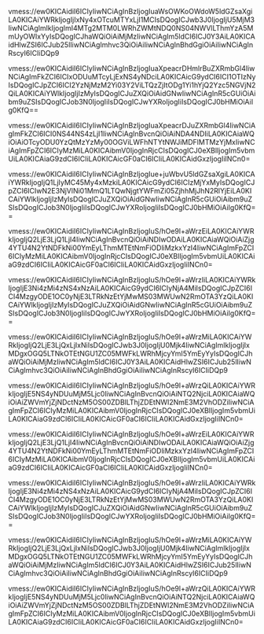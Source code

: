 vmess://ew0KICAidiI6ICIyIiwNCiAgInBzIjogIuaWsOWKoOWdoW5ldGZsaXgiLA0KICAiYWRkIjogIjIxNy4xOTcuMTYxLjI1MCIsDQogICJwb3J0IjogIjU5MjM3IiwNCiAgImlkIjogImI4MTg2MTM0LWRhZWMtNDQ0NS04NWVlLThmYzA5MmUyOWIxYyIsDQogICJhaWQiOiAiMjMzIiwNCiAgIm5ldCI6ICJ0Y3AiLA0KICAidHlwZSI6ICJub25lIiwNCiAgImhvc3QiOiAiIiwNCiAgInBhdGgiOiAiIiwNCiAgInRscyI6ICIiDQp9

vmess://ew0KICAidiI6ICIyIiwNCiAgInBzIjogIuaXpeacrDHmlrBuZXRmbGl4IiwNCiAgImFkZCI6ICIxODUuMTcyLjExNS4yNDciLA0KICAicG9ydCI6ICI1OTIzNyIsDQogICJpZCI6ICI2YzNjMzM2Yi03Y2ViLTQzZjItODg1Yi1hYjQ2Yzc5NGVjN2QiLA0KICAiYWlkIjogIjIzMyIsDQogICJuZXQiOiAidGNwIiwNCiAgInR5cGUiOiAibm9uZSIsDQogICJob3N0IjogIiIsDQogICJwYXRoIjogIiIsDQogICJ0bHMiOiAiIg0KfQ==

vmess://ew0KICAidiI6ICIyIiwNCiAgInBzIjogIuaXpeacrDJuZXRmbGl4IiwNCiAgImFkZCI6ICI0NS44NS4zLjI1IiwNCiAgInBvcnQiOiAiNDA4NDIiLA0KICAiaWQiOiAiOTcyODU0YzQtMzYzMy00OGViLWFhNTYtNWJiMDFlMTMzYjMxIiwNCiAgImFpZCI6ICIyMzMiLA0KICAibmV0IjogInRjcCIsDQogICJ0eXBlIjogIm5vbmUiLA0KICAiaG9zdCI6ICIiLA0KICAicGF0aCI6ICIiLA0KICAidGxzIjogIiINCn0=

vmess://ew0KICAidiI6ICIyIiwNCiAgInBzIjogIue+juWbvU5ldGZsaXgiLA0KICAiYWRkIjogIjQ1LjIyMC45My4xMzkiLA0KICAicG9ydCI6ICIzMjYxMyIsDQogICJpZCI6ICIwN2E3NjVlNi01MmQ1LTQwNjgtYWFmZi05ZjhhMjJhN2RlYjEiLA0KICAiYWlkIjogIjIzMyIsDQogICJuZXQiOiAidGNwIiwNCiAgInR5cGUiOiAibm9uZSIsDQogICJob3N0IjogIiIsDQogICJwYXRoIjogIiIsDQogICJ0bHMiOiAiIg0KfQ==

vmess://ew0KICAidiI6ICIyIiwNCiAgInBzIjogIuS/hOe9l+aWrzEiLA0KICAiYWRkIjogIjQ2LjE3LjQ1LjI4IiwNCiAgInBvcnQiOiAiNDIwODAiLA0KICAiaWQiOiAiZjg4YTU4N2YtNDFkNi00YmEyLThmMTEtNmFiODliMzkxYzI4IiwNCiAgImFpZCI6ICIyMzMiLA0KICAibmV0IjogInRjcCIsDQogICJ0eXBlIjogIm5vbmUiLA0KICAiaG9zdCI6ICIiLA0KICAicGF0aCI6ICIiLA0KICAidGxzIjogIiINCn0=

vmess://ew0KICAidiI6ICIyIiwNCiAgInBzIjogIuS/hOe9l+aWrzIiLA0KICAiYWRkIjogIjE3Ni4zMi4zNS4xNzAiLA0KICAicG9ydCI6ICIyNjA4MiIsDQogICJpZCI6ICI4MzgyODE1OC0yNjE3LTRkNzEtYjMwMS03MWUwN2RmOTA3YzQiLA0KICAiYWlkIjogIjIzMyIsDQogICJuZXQiOiAidGNwIiwNCiAgInR5cGUiOiAibm9uZSIsDQogICJob3N0IjogIiIsDQogICJwYXRoIjogIiIsDQogICJ0bHMiOiAiIg0KfQ==

vmess://ew0KICAidiI6ICIyIiwNCiAgInBzIjogIuS/hOe9l+aWrzMiLA0KICAiYWRkIjogIjQ2LjE3LjQxLjIxNiIsDQogICJwb3J0IjogIjU0Mjk4IiwNCiAgImlkIjogIjIxMDgxOGQ5LTNkOTEtNGU1ZC05MWFkLWRhMjcyYmI5YmEyYyIsDQogICJhaWQiOiAiMjMzIiwNCiAgIm5ldCI6ICJ0Y3AiLA0KICAidHlwZSI6ICJub25lIiwNCiAgImhvc3QiOiAiIiwNCiAgInBhdGgiOiAiIiwNCiAgInRscyI6ICIiDQp9

vmess://ew0KICAidiI6ICIyIiwNCiAgInBzIjogIuS/hOe9l+aWrzQiLA0KICAiYWRkIjogIjE5NS4yNDUuMjM5Ljc0IiwNCiAgInBvcnQiOiAiNTQ2NjciLA0KICAiaWQiOiAiZWVmYjZjNDctNzM5OS00ZDBlLThjZDEtNWI2NmE3M2VhODZiIiwNCiAgImFpZCI6ICIyMzMiLA0KICAibmV0IjogInRjcCIsDQogICJ0eXBlIjogIm5vbmUiLA0KICAiaG9zdCI6ICIiLA0KICAicGF0aCI6ICIiLA0KICAidGxzIjogIiINCn0=


vmess://ew0KICAidiI6ICIyIiwNCiAgInBzIjogIuS/hOe9l+aWrzEiLA0KICAiYWRkIjogIjQ2LjE3LjQ1LjI4IiwNCiAgInBvcnQiOiAiNDIwODAiLA0KICAiaWQiOiAiZjg4YTU4N2YtNDFkNi00YmEyLThmMTEtNmFiODliMzkxYzI4IiwNCiAgImFpZCI6ICIyMzMiLA0KICAibmV0IjogInRjcCIsDQogICJ0eXBlIjogIm5vbmUiLA0KICAiaG9zdCI6ICIiLA0KICAicGF0aCI6ICIiLA0KICAidGxzIjogIiINCn0=

vmess://ew0KICAidiI6ICIyIiwNCiAgInBzIjogIuS/hOe9l+aWrzIiLA0KICAiYWRkIjogIjE3Ni4zMi4zNS4xNzAiLA0KICAicG9ydCI6ICIyNjA4MiIsDQogICJpZCI6ICI4MzgyODE1OC0yNjE3LTRkNzEtYjMwMS03MWUwN2RmOTA3YzQiLA0KICAiYWlkIjogIjIzMyIsDQogICJuZXQiOiAidGNwIiwNCiAgInR5cGUiOiAibm9uZSIsDQogICJob3N0IjogIiIsDQogICJwYXRoIjogIiIsDQogICJ0bHMiOiAiIg0KfQ==

vmess://ew0KICAidiI6ICIyIiwNCiAgInBzIjogIuS/hOe9l+aWrzMiLA0KICAiYWRkIjogIjQ2LjE3LjQxLjIxNiIsDQogICJwb3J0IjogIjU0Mjk4IiwNCiAgImlkIjogIjIxMDgxOGQ5LTNkOTEtNGU1ZC05MWFkLWRhMjcyYmI5YmEyYyIsDQogICJhaWQiOiAiMjMzIiwNCiAgIm5ldCI6ICJ0Y3AiLA0KICAidHlwZSI6ICJub25lIiwNCiAgImhvc3QiOiAiIiwNCiAgInBhdGgiOiAiIiwNCiAgInRscyI6ICIiDQp9

vmess://ew0KICAidiI6ICIyIiwNCiAgInBzIjogIuS/hOe9l+aWrzQiLA0KICAiYWRkIjogIjE5NS4yNDUuMjM5Ljc0IiwNCiAgInBvcnQiOiAiNTQ2NjciLA0KICAiaWQiOiAiZWVmYjZjNDctNzM5OS00ZDBlLThjZDEtNWI2NmE3M2VhODZiIiwNCiAgImFpZCI6ICIyMzMiLA0KICAibmV0IjogInRjcCIsDQogICJ0eXBlIjogIm5vbmUiLA0KICAiaG9zdCI6ICIiLA0KICAicGF0aCI6ICIiLA0KICAidGxzIjogIiINCn0=
